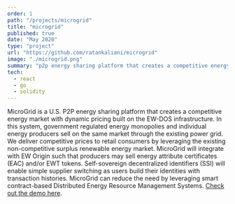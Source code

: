 ```yaml
---
order: 1
path: "/projects/microgrid"
title: "microgrid"
published: true
date: "May 2020"
type: "project"
url: "https://github.com/ratankaliani/microgrid"
image: "./microgrid.png"
summary: "p2p energy sharing platform that creates a competitive energy market"
tech:
  - react
  - go
  - solidity
---
```


MicroGrid is a U.S. P2P energy sharing platform that creates a competitive energy market with dynamic pricing built on the EW-DOS infrastructure. In this system, government regulated energy monopolies and individual energy producers sell on the same market through the existing power grid. We deliver competitive prices to retail consumers by leveraging the existing non-competitive surplus renewable energy market. MicroGrid will integrate with EW Origin such that producers may sell energy attribute certificates (EAC) and/or EWT tokens. Self-sovereign decentralized identifiers (SSI) will enable simple supplier switching as users build their identities with transaction histories. MicroGrid can reduce the need by leveraging smart contract-based Distributed Energy Resource Management Systems. 
[Check out the demo here](https://www.youtube.com/watch?v=abb4BOO2_os).

